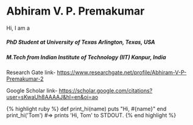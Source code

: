 # Abhiram V. P. Premakumar

Hi, I am a
##### PhD Student at University of Texas Arlington, Texas, USA
##### M.Tech from Indian Institute of Technology (IIT) Kanpur, India

Research Gate link- https://www.researchgate.net/profile/Abhiram-V-P-Premakumar-2

Google Scholar link- https://scholar.google.com/citations?user=sKwaUh8AAAAJ&hl=en&oi=ao



{% highlight ruby %}
def print_hi(name)
  puts "Hi, #{name}"
end
print_hi('Tom')
#=> prints 'Hi, Tom' to STDOUT.
{% end highlight %}

<!--You’ll find this post in your `_posts` directory. Go ahead and edit it and re-build the site to see your changes. You can rebuild the site in many different ways, but the most common way is to run `jekyll serve`, which launches a web server and auto-regenerates your site when a file is updated.
To add new posts, simply add a file in the `_posts` directory that follows the convention `YYYY-MM-DD-name-of-post.ext` and includes the necessary front matter. Take a look at the source for this post to get an idea about how it works.
Jekyll also offers powerful support for code snippets:
{% highlight ruby %}
def print_hi(name)
  puts "Hi, #{name}"
end
print_hi('Tom')
#=> prints 'Hi, Tom' to STDOUT.
{% endhighlight %}
Check out the [Jekyll docs][jekyll-docs] for more info on how to get the most out of Jekyll. File all bugs/feature requests at [Jekyll’s GitHub repo][jekyll-gh]. If you have questions, you can ask them on [Jekyll Talk][jekyll-talk].
[jekyll-docs]: http://jekyllrb.com/docs/home
[jekyll-gh]:   https://github.com/jekyll/jekyll
[jekyll-talk]: https://talk.jekyllrb.com/
--!>
